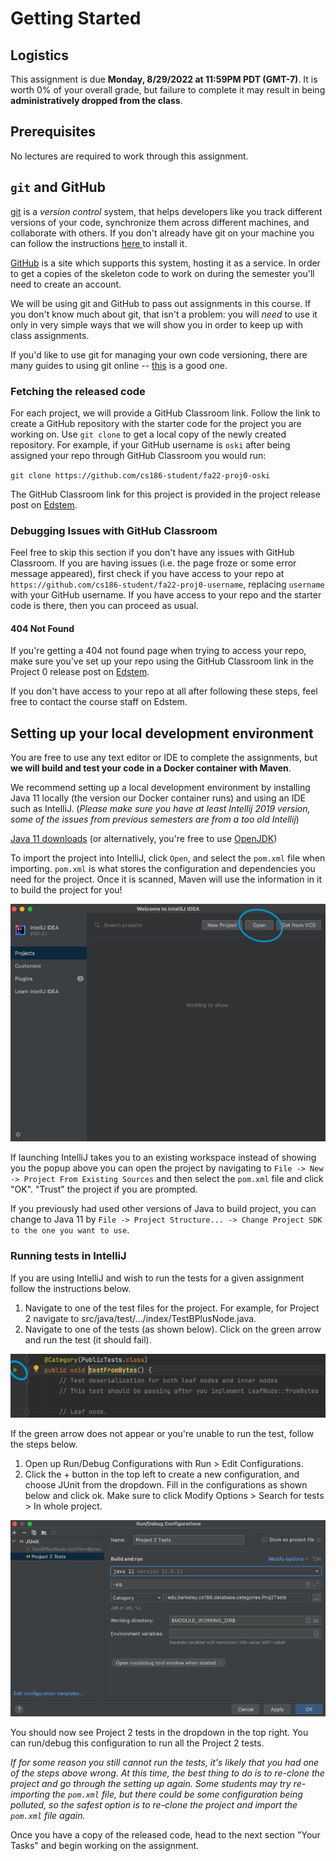 # Getting Started

## Logistics

This assignment is due **Monday, 8/29/2022 at 11:59PM PDT (GMT-7)**. It is worth 0% of your overall grade, but failure to complete it may result in being **administratively dropped from the class**.

## Prerequisites

No lectures are required to work through this assignment.

## `git` and GitHub

[git](https://en.wikipedia.org/wiki/Git) is a _version control_ system, that helps developers like you track different versions of your code, synchronize them across different machines, and collaborate with others. If you don't already have git on your machine you can follow the instructions [here ](https://git-scm.com/book/en/v2/Getting-Started-Installing-Git)to install it.

[GitHub](https://github.com) is a site which supports this system, hosting it as a service. In order to get a copies of the skeleton code to work on during the semester you'll need to create an account.

We will be using git and GitHub to pass out assignments in this course. If you don't know much about git, that isn't a problem: you will _need_ to use it only in very simple ways that we will show you in order to keep up with class assignments.

If you'd like to use git for managing your own code versioning, there are many guides to using git online -- [this](http://git-scm.com/book/en/v1/Getting-Started) is a good one.

### Fetching the released code

For each project, we will provide a GitHub Classroom link. Follow the link to create a GitHub repository with the starter code for the project you are working on. Use `git clone` to get a local copy of the newly created repository. For example, if your GitHub username is `oski` after being assigned your repo through GitHub Classroom you would run:

`git clone https://github.com/cs186-student/fa22-proj0-oski`

The GitHub Classroom link for this project is provided in the project release post on [Edstem](https://edstem.org/us/courses/24658/discussion/).

### Debugging Issues with GitHub Classroom

Feel free to skip this section if you don't have any issues with GitHub Classroom. If you are having issues (i.e. the page froze or some error message appeared), first check if you have access to your repo at `https://github.com/cs186-student/fa22-proj0-username`, replacing `username` with your GitHub username. If you have access to your repo and the starter code is there, then you can proceed as usual.

#### 404 Not Found

If you're getting a 404 not found page when trying to access your repo, make sure you've set up your repo using the GitHub Classroom link in the Project 0 release post on [Edstem](https://edstem.org/us/courses/24658/discussion/).

If you don't have access to your repo at all after following these steps, feel free to contact the course staff on Edstem.

## Setting up your local development environment

You are free to use any text editor or IDE to complete the assignments, but **we will build and test your code in a Docker container with Maven**.

We recommend setting up a local development environment by installing Java 11 locally (the version our Docker container runs) and using an IDE such as IntelliJ. (*Please make sure you have at least Intellij 2019 version, some of the issues from previous semesters are from a too old Intellij*)

[Java 11 downloads](https://www.oracle.com/java/technologies/downloads/#java11) (or alternatively, you're free to use [OpenJDK](https://openjdk.java.net/install/))

To import the project into IntelliJ, click `Open`, and select the `pom.xml` file when importing. `pom.xml` is what stores the configuration and dependencies you need for the project. Once it is scanned, Maven will use the information in it to build the project for you!

![After hitting Open, navigate to the pom.xml file, open it, and then select "Open as Project"](../../.gitbook/assets/intellijopen.jpg)

If launching IntelliJ takes you to an existing workspace instead of showing you the popup above you can open the project by navigating to `File -> New -> Project From Existing Sources` and then select the `pom.xml` file and click "OK". "Trust" the project if you are prompted.

If you previously had used other versions of Java to build project, you can change to Java 11 by `File -> Project Structure... -> Change Project SDK to the one you want to use`.

### Running tests in IntelliJ

If you are using IntelliJ and wish to run the tests for a given assignment follow the instructions below.

1. Navigate to one of the test files for the project. For example, for Project 2 navigate to src/java/test/.../index/TestBPlusNode.java.&#x20;
2. Navigate to one of the tests (as shown below). Click on the green arrow and run the test (it should fail).

![](<../../.gitbook/assets/Screen Shot 2022-01-17 at 10.56.04 PM.png>)

If the green arrow does not appear or you're unable to run the test, follow the steps below.

1. &#x20;Open up Run/Debug Configurations with Run > Edit Configurations.
2. Click the + button in the top left to create a new configuration, and choose JUnit from the dropdown. Fill in the configurations as shown below and click ok. Make sure to click Modify Options > Search for tests > In whole project.

![Your interface may look different depending on your version of IntelliJ. ](<../../.gitbook/assets/Screen Shot 2022-01-17 at 11.14.15 PM.png>)

You should now see Project 2 tests in the dropdown in the top right. You can run/debug this configuration to run all the Project 2 tests.

*If for some reason you still cannot run the tests, it's likely that you had one of the steps above wrong. At this time, the best thing to do is to re-clone the project and go through the setting up again. Some students may try re-importing the `pom.xml` file, but there could be some configuration being polluted, so the safest option is to re-clone the project and import the `pom.xml` file again.*

Once you have a copy of the released code, head to the next section "Your Tasks" and begin working on the assignment.
